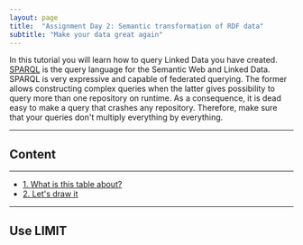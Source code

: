 ```yaml
---
layout: page
title:  "Assignment Day 2: Semantic transformation of RDF data"
subtitle: "Make your data great again"
---
```


In this tutorial you will learn how to query Linked Data you have created.
[SPARQL](https://www.PAw3.org/TR/sparql11-query/) is the query language for the Semantic Web and Linked Data.
SPARQL is very expressive and capable of federated querying. The former allows constructing complex queries when
the latter gives possibility to query more than one repository on runtime.
As a consequence, it is dead easy to make a query that crashes any repository. 
Therefore, make sure that your queries don't multiply everything by everything.

---------------

## Content
---
- [1. What is this table about?](#table)
- [2. Let's draw it](#draw)

--------------

## Use LIMIT  <a name="limit"></a>


